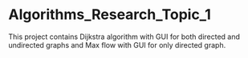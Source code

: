 # Algorithms_Research_Topic_1
This project contains Dijkstra algorithm with GUI for both directed and undirected graphs and Max flow with GUI for only directed graph. 
